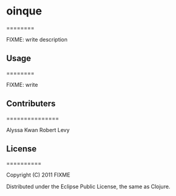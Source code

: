 # oinque
========

FIXME: write description

## Usage
========

FIXME: write

## Contributers
===============

Alyssa Kwan
Robert Levy

## License
==========

Copyright (C) 2011 FIXME

Distributed under the Eclipse Public License, the same as Clojure.
